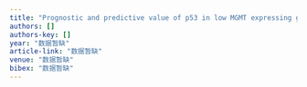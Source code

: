 ```yaml
---
title: "Prognostic and predictive value of p53 in low MGMT expressing glioblastoma treated with surgery, radiation and adjuvant temozolomide chemotherapy"
authors: []
authors-key: []
year: "数据暂缺"
article-link: "数据暂缺"
venue: "数据暂缺"
bibex: "数据暂缺"
---
```

